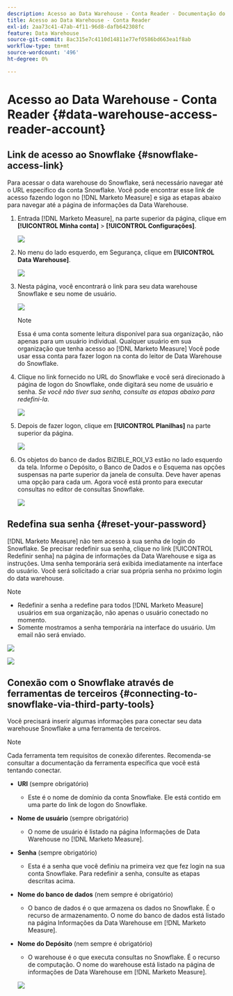 ```yaml
---
description: Acesso ao Data Warehouse - Conta Reader - Documentação do produto
title: Acesso ao Data Warehouse - Conta Reader
exl-id: 2aa73c41-47ab-4f11-96d8-dafb642308fc
feature: Data Warehouse
source-git-commit: 8ac315e7c4110d14811e77ef0586bd663ea1f8ab
workflow-type: tm+mt
source-wordcount: '496'
ht-degree: 0%

---
```


# Acesso ao Data Warehouse - Conta Reader {#data-warehouse-access-reader-account}

## Link de acesso ao Snowflake {#snowflake-access-link}

Para acessar o data warehouse do Snowflake, será necessário navegar até o URL específico da conta Snowflake. Você pode encontrar esse link de acesso fazendo logon no [!DNL Marketo Measure] e siga as etapas abaixo para navegar até a página de informações da Data Warehouse.

1. Entrada [!DNL Marketo Measure], na parte superior da página, clique em **[!UICONTROL Minha conta]** > **[!UICONTROL Configurações]**.

   ![](assets/data-warehouse-access-reader-account-1.png)

1. No menu do lado esquerdo, em Segurança, clique em **[!UICONTROL Data Warehouse]**.

   ![](assets/data-warehouse-access-reader-account-2.png)

1. Nesta página, você encontrará o link para seu data warehouse Snowflake e seu nome de usuário.

   ![](assets/data-warehouse-access-reader-account-3.png)

   >[!NOTE]
   >
   >Essa é uma conta somente leitura disponível para sua organização, não apenas para um usuário individual. Qualquer usuário em sua organização que tenha acesso ao [!DNL Marketo Measure] Você pode usar essa conta para fazer logon na conta do leitor de Data Warehouse do Snowflake.

1. Clique no link fornecido no URL do Snowflake e você será direcionado à página de logon do Snowflake, onde digitará seu nome de usuário e senha. _Se você não tiver sua senha, consulte as etapas abaixo para redefini-la_.

   ![](assets/data-warehouse-access-reader-account-4.png)

1. Depois de fazer logon, clique em **[!UICONTROL Planilhas]** na parte superior da página.

   ![](assets/data-warehouse-access-reader-account-5.png)

1. Os objetos do banco de dados BIZIBLE_ROI_V3 estão no lado esquerdo da tela. Informe o Depósito, o Banco de Dados e o Esquema nas opções suspensas na parte superior da janela de consulta. Deve haver apenas uma opção para cada um. Agora você está pronto para executar consultas no editor de consultas Snowflake.

   ![](assets/data-warehouse-access-reader-account-6.png)

## Redefina sua senha {#reset-your-password}

[!DNL Marketo Measure] não tem acesso à sua senha de login do Snowflake. Se precisar redefinir sua senha, clique no link [!UICONTROL Redefinir senha] na página de informações da Data Warehouse e siga as instruções. Uma senha temporária será exibida imediatamente na interface do usuário. Você será solicitado a criar sua própria senha no próximo login do data warehouse.

>[!NOTE]
>
>* Redefinir a senha a redefine para todos [!DNL Marketo Measure] usuários em sua organização, não apenas o usuário conectado no momento.
>* Somente mostramos a senha temporária na interface do usuário. Um email não será enviado.

![](assets/data-warehouse-access-reader-account-7.png)

![](assets/data-warehouse-access-reader-account-8.png)

## Conexão com o Snowflake através de ferramentas de terceiros {#connecting-to-snowflake-via-third-party-tools}

Você precisará inserir algumas informações para conectar seu data warehouse Snowflake a uma ferramenta de terceiros.

>[!NOTE]
>
>Cada ferramenta tem requisitos de conexão diferentes. Recomenda-se consultar a documentação da ferramenta específica que você está tentando conectar.

* **URI** (sempre obrigatório)
   * Este é o nome de domínio da conta Snowflake.  Ele está contido em uma parte do link de logon do Snowflake.
* **Nome de usuário** (sempre obrigatório)
   * O nome de usuário é listado na página Informações de Data Warehouse no [!DNL Marketo Measure].
* **Senha** (sempre obrigatório)
   * Esta é a senha que você definiu na primeira vez que fez login na sua conta Snowflake.  Para redefinir a senha, consulte as etapas descritas acima.
* **Nome do banco de dados** (nem sempre é obrigatório)
   * O banco de dados é o que armazena os dados no Snowflake. É o recurso de armazenamento. O nome do banco de dados está listado na página Informações da Data Warehouse em [!DNL Marketo Measure].
* **Nome do Depósito** (nem sempre é obrigatório)
   * O warehouse é o que executa consultas no Snowflake. É o recurso de computação.  O nome do warehouse está listado na página de informações de Data Warehouse em [!DNL Marketo Measure].

  ![](assets/data-warehouse-access-reader-account-9.png)
